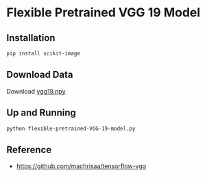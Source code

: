 # Flexible Pretrained VGG 19 Model

## Installation

``` bash
pip install scikit-image
```

## Download Data

Download [vgg19.npy](https://mega.nz/!xZ8glS6J!MAnE91ND_WyfZ_8mvkuSa2YcA7q-1ehfSm-Q1fxOvvs)

## Up and Running

``` bash
python flexible-pretrained-VGG-19-model.py
```

## Reference

- <https://github.com/machrisaa/tensorflow-vgg>
